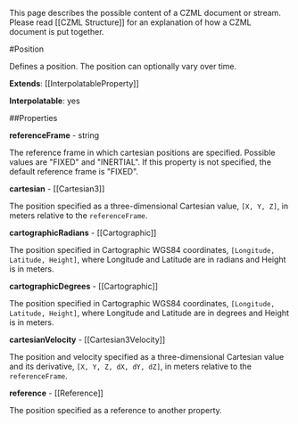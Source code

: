 This page describes the possible content of a CZML document or stream.  Please read [[CZML Structure]] for an explanation of how a CZML document is put together.

#Position

Defines a position.  The position can optionally vary over time.

**Extends**: [[InterpolatableProperty]]

**Interpolatable**: yes

##Properties

**referenceFrame** - string

The reference frame in which cartesian positions are specified. Possible values are "FIXED" and "INERTIAL". If this property is not specified, the default reference frame is "FIXED".


**cartesian** - [[Cartesian3]]

The position specified as a three-dimensional Cartesian value, `[X, Y, Z]`, in meters relative to the `referenceFrame`.


**cartographicRadians** - [[Cartographic]]

The position specified in Cartographic WGS84 coordinates, `[Longitude, Latitude, Height]`, where Longitude and Latitude are in radians and Height is in meters.


**cartographicDegrees** - [[Cartographic]]

The position specified in Cartographic WGS84 coordinates, `[Longitude, Latitude, Height]`, where Longitude and Latitude are in degrees and Height is in meters.


**cartesianVelocity** - [[Cartesian3Velocity]]

The position and velocity specified as a three-dimensional Cartesian value and its derivative, `[X, Y, Z, dX, dY, dZ]`, in meters relative to the `referenceFrame`.


**reference** - [[Reference]]

The position specified as a reference to another property.


